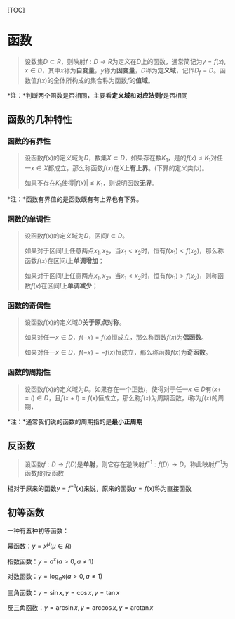 [TOC]

# 函数

> 设数集$D \subset R$，则映射$f:D \rightarrow R$为定义在$D$上的函数，通常简记为$y=f(x),x \in D$，其中$x$称为**自变量**，$y$称为**因变量**，$D$称为**定义域**，记作$D_f=D$。函数值$f(x)$的全体所构成的集合称为函数$f$的**值域**。

*注：*判断两个函数是否相同，主要看**定义域**和**对应法则**$f$是否相同

## 函数的几种特性

### 函数的有界性

> 设函数$f(x)$的定义域为$D$，数集$X \subset D$，如果存在数$K_1$，是的$f(x) \leq K_1$对任一$x \in X$都成立，那么称函数$f(x)$在$X$上**有上界**。(下界的定义类似)。
>
> 如果不存在$K_1$使得$|f(x)| \leq K_1$，则说明函数**无界**。

*注：*函数有界值的是函数既有有上界也有下界。

### 函数的单调性

> 设函数$f(x)$的定义域为$D$，区间$I \subset D$。
>
> 如果对于区间$I$上任意两点$x_1,x_2$，当$x_1 < x_2$时，恒有$f(x_1) < f(x_2)$，那么称函数$f(x)$在区间$I$上**单调增加**；
>
> 如果对于区间$I$上任意两点$x_1,x_2$，当$x_1 < x_2$时，恒有$f(x_1) > f(x_2)$，则称函数$f(x)$在区间$I$上**单调减少**；

### 函数的奇偶性

> 设函数$f(x)$的定义域$D$**关于原点对称**。
>
> 如果对任一$x \in D$，$f(-x) = f(x)$恒成立，那么称函数$f(x)$为**偶函数**。
>
> 如果对任一$x \in D$，$f(-x) = -f(x)$恒成立，那么称函数$f(x)$为**奇函数**。

### 函数的周期性

> 设函数$f(x)$的定义域为$D$。如果存在一个正数$l$，使得对于任一$x \in D$有$(x+=l) \in D$，且$f(x+l) = f(x)$恒成立，那么称$f(x)$为周期函数，$l$称为$f(x)$的周期，

*注：*通常我们说的函数的周期指的是**最小正周期**

## 反函数

> 设函数$f:D \rightarrow f(D)$是**单射**，则它存在逆映射$f^{-1}:f(D) \rightarrow D$，称此映射$f^{-1}$为函数$f$的反函数

相对于原来的函数$y = f^{-1}(x)$来说，原来的函数$y = f(x)$称为直接函数

## 初等函数

一种有五种初等函数：

幂函数：$y = x^{\mu} ({\mu \in R})$

指数函数：$y = a^x (a > 0,a \neq 1)$

对数函数：$y = \log_ax (a>0,a\neq1)$

三角函数：$y = \sin x,y = \cos x,y = \tan x$

反三角函数：$y = \arcsin x,y = \arccos x,y = \arctan x$

